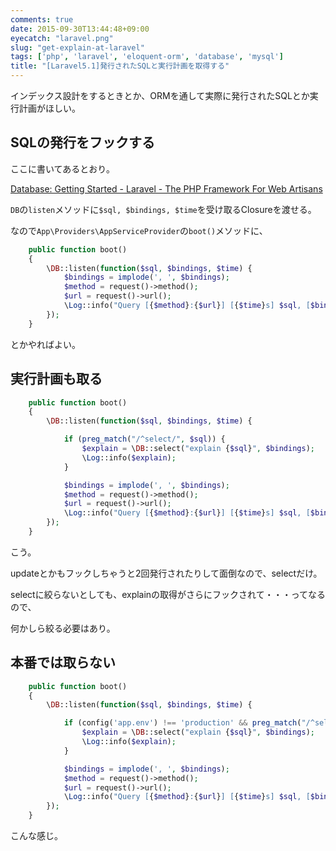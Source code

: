 ```yaml
---
comments: true
date: 2015-09-30T13:44:48+09:00
eyecatch: "laravel.png"
slug: "get-explain-at-laravel"
tags: ['php', 'laravel', 'eloquent-orm', 'database', 'mysql']
title: "[Laravel5.1]発行されたSQLと実行計画を取得する"
---
```


インデックス設計をするときとか、ORMを通して実際に発行されたSQLとか実行計画がほしい。

## SQLの発行をフックする

ここに書いてあるとおり。

[Database: Getting Started - Laravel - The PHP Framework For Web Artisans](http://laravel.com/docs/5.1/database#listening-for-query-events)

`DB`の`listen`メソッドに`$sql, $bindings, $time`を受け取るClosureを渡せる。

なので`App\Providers\AppServiceProvider`の`boot()`メソッドに、

``` php
    public function boot()
    {
        \DB::listen(function($sql, $bindings, $time) {
            $bindings = implode(', ', $bindings);
            $method = request()->method();
            $url = request()->url();
            \Log::info("Query [{$method}:{$url}] [{$time}s] $sql, [$bindings]");
        });
    }
```

とかやればよい。

## 実行計画も取る

``` php
    public function boot()
    {
        \DB::listen(function($sql, $bindings, $time) {

            if (preg_match("/^select/", $sql)) {
                $explain = \DB::select("explain {$sql}", $bindings);
                \Log::info($explain);
            }

            $bindings = implode(', ', $bindings);
            $method = request()->method();
            $url = request()->url();
            \Log::info("Query [{$method}:{$url}] [{$time}s] $sql, [$bindings]");
        });
    }
```

こう。

updateとかもフックしちゃうと2回発行されたりして面倒なので、selectだけ。

selectに絞らないとしても、explainの取得がさらにフックされて・・・ってなるので、

何かしら絞る必要はあり。

## 本番では取らない

``` php
    public function boot()
    {
        \DB::listen(function($sql, $bindings, $time) {

            if (config('app.env') !== 'production' && preg_match("/^select/", $sql)) {
                $explain = \DB::select("explain {$sql}", $bindings);
                \Log::info($explain);
            }

            $bindings = implode(', ', $bindings);
            $method = request()->method();
            $url = request()->url();
            \Log::info("Query [{$method}:{$url}] [{$time}s] $sql, [$bindings]");
        });
    }
```

こんな感じ。
